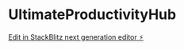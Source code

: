 # UltimateProductivityHub

[Edit in StackBlitz next generation editor ⚡️](https://stackblitz.com/~/github.com/prasanthgajula08/UltimateProductivityHub)